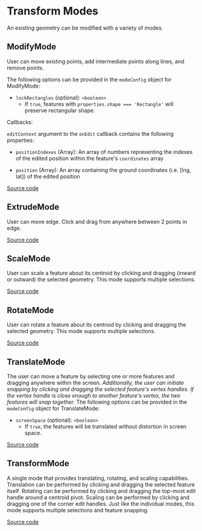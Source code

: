 # Transform Modes

An existing geometry can be modified with a variety of modes.

## ModifyMode

User can move existing points, add intermediate points along lines, and remove points.

The following options can be provided in the `modeConfig` object for ModifyMode:

- `lockRectangles` (optional): `<boolean>`
  - If `true`, features with `properties.shape === 'Rectangle'` will preserve rectangular shape.

Callbacks:

`editContext` argument to the `onEdit` callback contains the following properties:

- `positionIndexes` (Array): An array of numbers representing the indexes of the edited position within the feature's `coordinates` array

- `position` (Array): An array containing the ground coordinates (i.e. [lng, lat]) of the edited position

[Source code](https://github.com/visgl/deck.gl-community/blob/master/modules/editable-layers/src/edit-modes/modify-mode.ts)


## ExtrudeMode

User can move edge. Click and drag from anywhere between 2 points in edge.

[Source code](https://github.com/visgl/deck.gl-community/blob/master/modules/editable-layers/src/edit-modes/extrude-mode.ts)


## ScaleMode

User can scale a feature about its centroid by clicking and dragging (inward or outward) the selected geometry. This mode supports multiple selections.

[Source code](https://github.com/visgl/deck.gl-community/blob/master/modules/editable-layers/src/edit-modes/scale-mode.ts)

## RotateMode

User can rotate a feature about its centroid by clicking and dragging the selected geometry. This mode supports multiple selections.

[Source code](https://github.com/visgl/deck.gl-community/blob/master/modules/editable-layers/src/edit-modes/rotate-mode.ts)

## TranslateMode

The user can move a feature by selecting one or more features and dragging anywhere within the screen.
_Additionally, the user can initiate snapping by clicking and dragging the selected feature's vertex handles. If the vertex handle is close enough to another feature's vertex, the two features will snap together._
The following options can be provided in the `modeConfig` object for TranslateMode:

- `screenSpace` (optional): `<boolean>`
  - If `true`, the features will be translated without distortion in screen space.

[Source code](https://github.com/visgl/deck.gl-community/blob/master/modules/editable-layers/src/edit-modes/translate-mode.ts)

## TransformMode

A single mode that provides translating, rotating, and scaling capabilities. Translation can be performed by clicking and dragging the selected feature itself. Rotating can be performed by clicking and dragging the top-most edit handle around a centroid pivot. Scaling can be performed by clicking and dragging one of the corner edit handles. Just like the individual modes, this mode supports multiple selections and feature snapping.

[Source code](https://github.com/visgl/deck.gl-community/blob/master/modules/editable-layers/src/edit-modes/transform-mode.ts)

